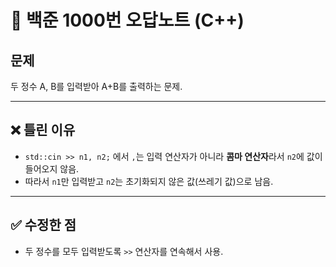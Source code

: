# 📘 백준 1000번 오답노트 (C++)

## 문제  
두 정수 A, B를 입력받아 A+B를 출력하는 문제.  

---

## ❌ 틀린 이유  
- `std::cin >> n1, n2;` 에서 `,`는 입력 연산자가 아니라 **콤마 연산자**라서 `n2`에 값이 들어오지 않음.  
- 따라서 `n1`만 입력받고 `n2`는 초기화되지 않은 값(쓰레기 값)으로 남음.  

---

## ✅ 수정한 점  
- 두 정수를 모두 입력받도록 `>>` 연산자를 연속해서 사용.  
